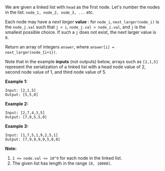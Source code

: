 We are given a linked list with `head` as the first node.  Let's number the
nodes in the list: `node_1, node_2, node_3, ...` etc.

Each node may have a _next larger_ **value** : for `node_i`,
`next_larger(node_i)` is the `node_j.val` such that `j > i`, `node_j.val >
node_i.val`, and `j` is the smallest possible choice.  If such a `j` does not
exist, the next larger value is `0`.

Return an array of integers `answer`, where `answer[i] =
next_larger(node_{i+1})`.

Note that in the example **inputs**  (not outputs) below, arrays such as
`[2,1,5]` represent the serialization of a linked list with a head node value
of 2, second node value of 1, and third node value of 5.



**Example 1:**

    
    
    Input: [2,1,5]
    Output: [5,5,0]
    

**Example 2:**

    
    
    Input: [2,7,4,3,5]
    Output: [7,0,5,5,0]
    

**Example 3:**

    
    
    Input: [1,7,5,1,9,2,5,1]
    Output: [7,9,9,9,0,5,0,0]
    



**Note:**

  1. `1 <= node.val <= 10^9` for each node in the linked list.
  2. The given list has length in the range `[0, 10000]`.

